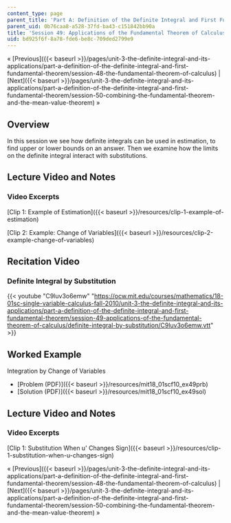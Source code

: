 ```yaml
---
content_type: page
parent_title: 'Part A: Definition of the Definite Integral and First Fundamental Theorem'
parent_uid: 0b76caa8-a528-37fd-ba43-c151842bb90a
title: 'Session 49: Applications of the Fundamental Theorem of Calculus'
uid: bd925f6f-8a78-fde6-be8c-709ded2799e9
---
```


« [Previous]({{< baseurl >}}/pages/unit-3-the-definite-integral-and-its-applications/part-a-definition-of-the-definite-integral-and-first-fundamental-theorem/session-48-the-fundamental-theorem-of-calculus) | [Next]({{< baseurl >}}/pages/unit-3-the-definite-integral-and-its-applications/part-a-definition-of-the-definite-integral-and-first-fundamental-theorem/session-50-combining-the-fundamental-theorem-and-the-mean-value-theorem) »

Overview
--------

In this session we see how definite integrals can be used in estimation, to find upper or lower bounds on an answer. Then we examine how the limits on the definite integral interact with substitutions.

Lecture Video and Notes
-----------------------

### Video Excerpts

[Clip 1: Example of Estimation]({{< baseurl >}}/resources/clip-1-example-of-estimation)

[Clip 2: Example: Change of Variables]({{< baseurl >}}/resources/clip-2-example-change-of-variables)

Recitation Video
----------------

### Definite Integral by Substitution

{{< youtube "C9luv3o6emw" "https://ocw.mit.edu/courses/mathematics/18-01sc-single-variable-calculus-fall-2010/unit-3-the-definite-integral-and-its-applications/part-a-definition-of-the-definite-integral-and-first-fundamental-theorem/session-49-applications-of-the-fundamental-theorem-of-calculus/definite-integral-by-substitution/C9luv3o6emw.vtt" >}}

Worked Example
--------------

Integration by Change of Variables

*   [Problem (PDF)]({{< baseurl >}}/resources/mit18_01scf10_ex49prb)
*   [Solution (PDF)]({{< baseurl >}}/resources/mit18_01scf10_ex49sol)

Lecture Video and Notes
-----------------------

### Video Excerpts

[Clip 1: Substitution When u' Changes Sign]({{< baseurl >}}/resources/clip-1-substitution-when-u-changes-sign)

« [Previous]({{< baseurl >}}/pages/unit-3-the-definite-integral-and-its-applications/part-a-definition-of-the-definite-integral-and-first-fundamental-theorem/session-48-the-fundamental-theorem-of-calculus) | [Next]({{< baseurl >}}/pages/unit-3-the-definite-integral-and-its-applications/part-a-definition-of-the-definite-integral-and-first-fundamental-theorem/session-50-combining-the-fundamental-theorem-and-the-mean-value-theorem) »